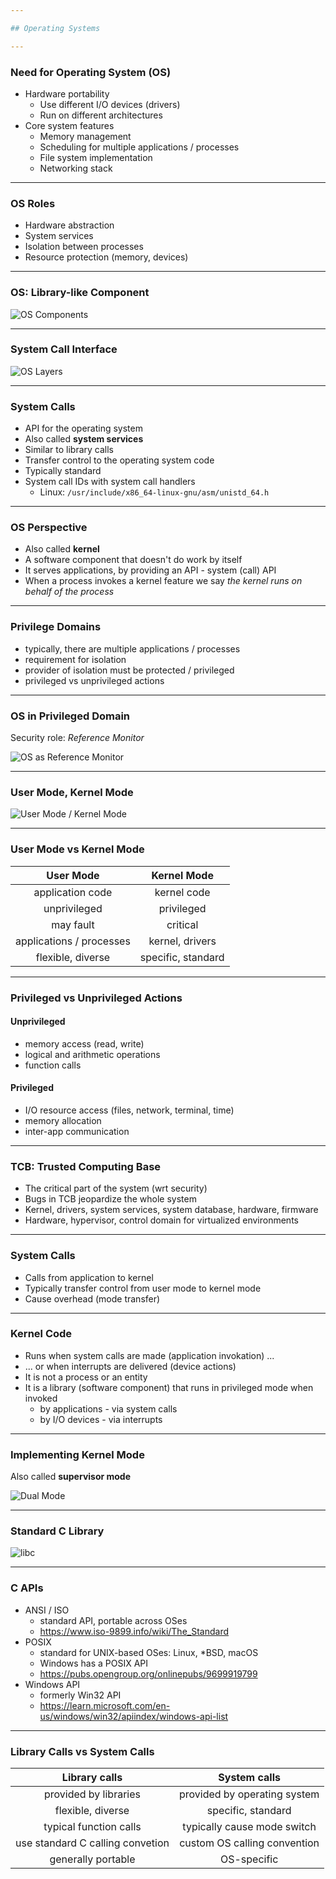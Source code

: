 ```yaml
---

## Operating Systems

---
```


### Need for Operating System (OS)

* Hardware portability
  * Use different I/O devices (drivers)
  * Run on different architectures
* Core system features
  * Memory management
  * Scheduling for multiple applications / processes
  * File system implementation
  * Networking stack

----

### OS Roles

* Hardware abstraction
* System services
* Isolation between processes
* Resource protection (memory, devices)

---

### OS: Library-like Component

![OS Components](../media/os-components.jpg)
<!-- https://technologyrediscovery.net/compFund/obcat.comp.os.html -->

----

### System Call Interface

![OS Layers](../media/os-layers.png)
<!-- https://cse.buffalo.edu/~bina/cse321/fall2017/Lectures/Sept6System.html -->

----

### System Calls

* API for the operating system
* Also called **system services**
* Similar to library calls
* Transfer control to the operating system code
* Typically standard
* System call IDs with system call handlers
  * Linux: `/usr/include/x86_64-linux-gnu/asm/unistd_64.h`

----

### OS Perspective

* Also called **kernel**
* A software component that doesn't do work by itself
* It serves applications, by providing an API - system (call) API
* When a process invokes a kernel feature we say _the kernel runs on behalf of the process_

---

### Privilege Domains

* typically, there are multiple applications / processes
* requirement for isolation
* provider of isolation must be protected / privileged
* privileged vs unprivileged actions

----

### OS in Privileged Domain

Security role: _Reference Monitor_

![OS as Reference Monitor](../media/os-reference-monitor.svg)

----

### User Mode, Kernel Mode

![User Mode / Kernel Mode](../media/user-kernel-mode.png)

----

### User Mode vs Kernel Mode

| User Mode                        | Kernel Mode                                |
| :------------------------------: | :----------------------------------------: |
| application code                 | kernel code                                |
| unprivileged                     | privileged                                 |
| may fault                        | critical                                   |
| applications / processes         | kernel, drivers                            |
| flexible, diverse                | specific, standard                         |

----

### Privileged vs Unprivileged Actions

#### Unprivileged

* memory access (read, write)
* logical and arithmetic operations
* function calls

#### Privileged

* I/O resource access (files, network, terminal, time)
* memory allocation
* inter-app communication

----

### TCB: Trusted Computing Base

* The critical part of the system (wrt security)
* Bugs in TCB jeopardize the whole system
* Kernel, drivers, system services, system database, hardware, firmware
* Hardware, hypervisor, control domain for virtualized environments

---

### System Calls

* Calls from application to kernel
* Typically transfer control from user mode to kernel mode
* Cause overhead (mode transfer)

----

### Kernel Code

* Runs when system calls are made (application invokation) ...
* ... or when interrupts are delivered (device actions)
* It is not a process or an entity
* It is a library (software component) that runs in privileged mode when invoked
  * by applications - via system calls
  * by I/O devices - via interrupts

----

### Implementing Kernel Mode

Also called **supervisor mode**

![Dual Mode](../media/dual-mode.jpeg)

----

### Standard C Library

![libc](../media/libc.svg)

----

### C APIs

* ANSI / ISO
  * standard API, portable across OSes
  * <https://www.iso-9899.info/wiki/The_Standard>
* POSIX
  * standard for UNIX-based OSes: Linux, \*BSD, macOS
  * Windows has a POSIX API
  * <https://pubs.opengroup.org/onlinepubs/9699919799>
* Windows API
  * formerly Win32 API
  * <https://learn.microsoft.com/en-us/windows/win32/apiindex/windows-api-list>

----

### Library Calls vs System Calls

| Library calls                    | System calls                               |
| :------------------------------: | :----------------------------------------: |
| provided by libraries            | provided by operating system               |
| flexible, diverse                | specific, standard                         |
| typical function calls           | typically cause mode switch                |
| use standard C calling convetion | custom OS calling convention               |
| generally portable               | OS-specific                                |
